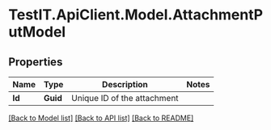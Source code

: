 # TestIT.ApiClient.Model.AttachmentPutModel

## Properties

Name | Type | Description | Notes
------------ | ------------- | ------------- | -------------
**Id** | **Guid** | Unique ID of the attachment | 

[[Back to Model list]](../README.md#documentation-for-models) [[Back to API list]](../README.md#documentation-for-api-endpoints) [[Back to README]](../README.md)

